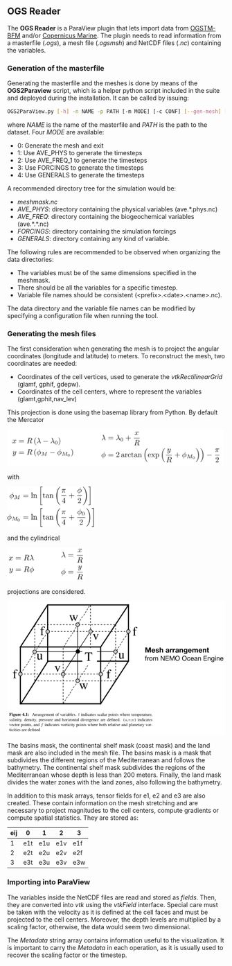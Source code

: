 ## OGS Reader

The **OGS Reader** is a ParaView plugin that lets import data from [OGSTM-BFM](http://medeaf.inogs.it/how-data-are-generated) and/or [Copernicus Marine](http://marine.copernicus.eu/services-portfolio/access-to-products/). The plugin needs to read information from a masterfile (_.ogs_), a mesh file (_.ogsmsh_) and NetCDF files (_.nc_) containing the variables.

### Generation of the masterfile

Generating the masterfile and the meshes is done by means of the **OGS2Paraview** script, which is a helper python script included in the suite and deployed during the installation. It can be called by issuing:

```bash
OGS2ParaView.py [-h] -n NAME -p PATH [-m MODE] [-c CONF] [--gen-mesh] [--meshmask MESH]
```
where _NAME_ is the name of the masterfile and _PATH_ is the path to the dataset. Four _MODE_ are available:

* 0: Generate the mesh and exit
* 1: Use AVE_PHYS to generate the timesteps
* 2: Use AVE_FREQ_1 to generate the timesteps
* 3: Use FORCINGS to generate the timesteps
* 4: Use GENERALS to generate the timesteps

A recommended directory tree for the simulation would be:

* _meshmask.nc_
* _AVE_PHYS_: directory containing the physical variables (ave.\*.phys.nc)
* _AVE_FREQ_: directory containing the biogeochemical variables (ave.\*.\*.nc)
* _FORCINGS_: directory containing the simulation forcings
* _GENERALS_: directory containing any kind of variable.

The following rules are recommended to be observed when organizing the data directories:

* The variables must be of the same dimensions specified in the meshmask.
* There should be all the variables for a specific timestep.
* Variable file names should be consistent (\<prefix\>.\<date\>.\<name\>.nc).

The data directory and the variable file names can be modified by specifying a configuration file when running the tool.

### Generating the mesh files

The first consideration when generating the mesh is to project the angular coordinates (longitude and latitude) to meters. To reconstruct the mesh, two coordinates are needed:

* Coordinates of the cell vertices, used to generate the _vtkRectilinearGrid_ (glamf, gphif, gdepw).
* Coordinates of the cell centers, where to represent the variables (glamt,gphit,nav_lev)

This projection is done using the basemap library from Python. By default the Mercator 

<img src="https://github.com/inogs/OGSParaviewSuite/blob/master/OGSPlugins/OGSReader/doc/eq1.png" alt="" width="500"/>

with

<img src="https://github.com/inogs/OGSParaviewSuite/blob/master/OGSPlugins/OGSReader/doc/eq2.png" alt="" width="200"/>

and the cylindrical 

<img src="https://github.com/inogs/OGSParaviewSuite/blob/master/OGSPlugins/OGSReader/doc/eq3.png" alt="" width="180"/>

projections are considered.

<img src="https://github.com/inogs/OGSParaviewSuite/blob/master/OGSPlugins/OGSReader/doc/mesh.png" alt="" width="600"/>

The basins mask, the continental shelf mask (coast mask) and the land mask are also included in the mesh file. The basins mask is a mask that subdivides the different regions of the Mediterranean and follows the bathymetry. The continental shelf mask subdivides the regions of the Mediterranean whose depth is less than 200 meters. Finally, the land mask divides the water zones with the land zones, also following the bathymetry.

In addition to this mask arrays, tensor fields for e1, e2 and e3 are also created. These contain information on the mesh stretching and are necessary to project magnitudes to the cell centers, compute gradients or compute spatial statistics. They are stored as:

| eij |  0  |  1  |  2  |  3  |
| --- | --- | --- | --- | --- |
|  1  | e1t | e1u | e1v | e1f |
|  2  | e2t | e2u | e2v | e2f |
|  3  | e3t | e3u | e3v | e3w |

### Importing into ParaView

The variables inside the NetCDF files are read and stored as _fields_. Then, they are converted into _vtk_ using the _vtkField_ interface. Special care must be taken with the velocity as it is defined at the cell faces and must be projected to the cell centers. Moreover, the depth levels are multiplied by a scaling factor, otherwise, the data would seem two dimensional.

The _Metadata_ string array contains information useful to the visualization. It is important to carry the _Metadata_ in each operation, as it is usually used to recover the scaling factor or the timestep.